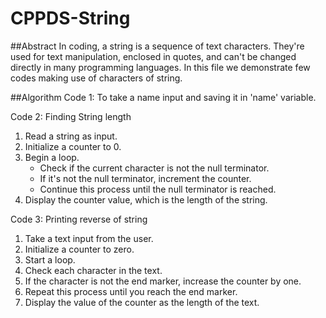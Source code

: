 # CPPDS-String
##Abstract
In coding, a string is a sequence of text characters. They're used for text manipulation, enclosed in quotes, and can't be changed directly in many programming languages.
In this file we demonstrate few codes making use of characters of string.

##Algorithm
Code 1: 
To take a name input and saving it in 'name' variable.

Code 2:
Finding String length
1. Read a string as input.
2. Initialize a counter to 0.
3. Begin a loop.
   - Check if the current character is not the null terminator.
   - If it's not the null terminator, increment the counter.
   - Continue this process until the null terminator is reached.
4. Display the counter value, which is the length of the string.

Code 3:
Printing reverse of string
1. Take a text input from the user.
2. Initialize a counter to zero.
3. Start a loop.
4. Check each character in the text.
5. If the character is not the end marker, increase the counter by one.
6. Repeat this process until you reach the end marker.
7. Display the value of the counter as the length of the text.
